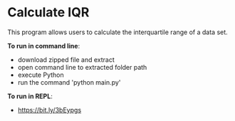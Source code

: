# Calculate IQR

This program allows users to calculate the interquartile range of a data set. 

**To run in command line**:
- download zipped file and extract
- open command line to extracted folder path
- execute Python
- run the command 'python main.py'

**To run in REPL**:
- https://bit.ly/3bEypgs
